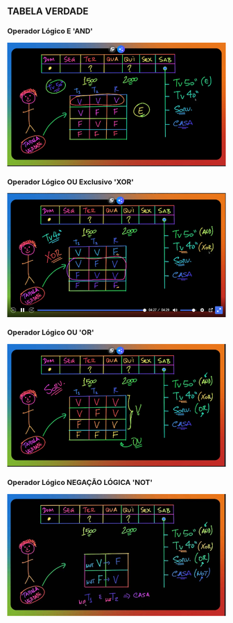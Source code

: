 <!-- 
 !        OPERADORES LÓGICOS
 ! ================================
 
 * Operador Lógico 'E / AND'
 Retornará 'VERDADEIRO / TRUE', 
 Somente se 'TODAS' as respostas sejam verdadeiras;
 
 * Caso I:
 todo: (Está na Black Friday?) E (Tem produto no estoque?)
       se a resposta for verdadeira 'TRUE' para as duas perguntas
 ?     então, (O desconto pode ser aplicado e a venda realizada.)
 
 * Caso II:
 todo: (Tem saldo na conta de origem?) E (A conta destino é válida?) E (está em horário comercial?)
       se a resposta for verdadeira 'TRUE' para as tres perguntas
 ?     então, (a transferência pode ser concluída.)
 
 * Caso III:
 todo: (O aluno concluiu as aulas?) E (Acertou mais de 80% das aulas?) E (Tirou Média acima de 70%?)
       se a resposta for verdadeira 'TRUE' para as tres perguntas
 ?     então, (O aluno passou e pode imprimir o Certificado.)
 
 * Operador Lógico 'OU / OR' 
 Retornará 'VERDADEIRO / TRUE',
 caso 'UMA' das respostas forem verdadeiras.
 * Obs.: caso existam 'n' perguntas e 'UMA' for verdadeira,
 *       então, o retorno será VERDADEIRO 'TRUE'
 
 * Caso I:
 todo: (O produto é frágil?) OU (O produto é de alto custo?)
       se a resposta for verdadeira 'TRUE' para uma das perguntas
 ?     então, (O seguro do frete deverá ser contratado.)
 
 * Caso II:
 todo: (O usuário é um Administrador?) OU (O o usuário é um Moderador?)
       se a resposta for verdadeira 'TRUE' para uma das perguntas
 ?     então, (O usuário pode excluir uma postagem do Forum.)
 
 * Operador Lógico 'OU EXCLUSIVO / XOR'
 Retornará 'VERDADEIRO / TRUE',
 Somente se 'UMA' das respostas forem verdadeiras.
 -->

## TABELA VERDADE

### Operador Lógico E 'AND'

![and](./imagens/and_operador_e.png)

### Operador Lógico OU Exclusivo 'XOR'

![xor](./imagens/XOR_operador_ou_exclusivo.png)

### Operador Lógico OU 'OR'

![not](./imagens/OR_operador_ou.png)

### Operador Lógico NEGAÇÃO LÓGICA 'NOT'

![or](./imagens/NOT_negacao_logica.jpg)
